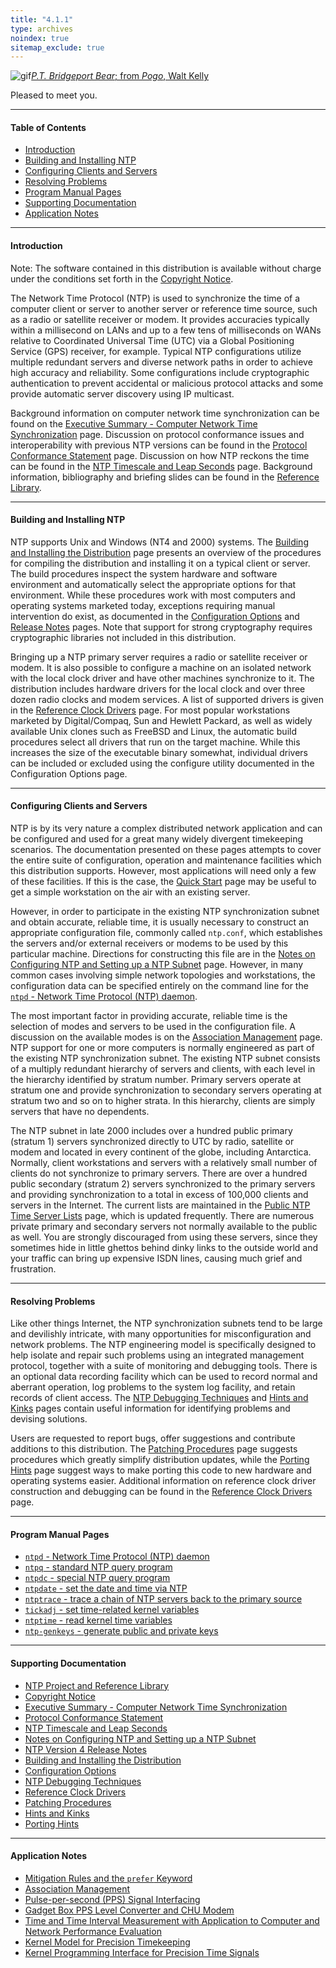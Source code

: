 ```yaml
---
title: "4.1.1"
type: archives
noindex: true 
sitemap_exclude: true
---
```


![gif](/documentation/pic/barnstable.gif)[_P.T. Bridgeport Bear_; from _Pogo_, Walt Kelly](/reflib/pictures/)

Pleased to meet you.  

* * *

#### Table of Contents

*  [Introduction](/documentation/4.1.1/#introduction)
*  [Building and Installing NTP](/documentation/4.1.1/#building-and-installing-ntp)
*  [Configuring Clients and Servers](/documentation/4.1.1/#configuring-clients-and-servers)
*  [Resolving Problems](/documentation/4.1.1/#resolving-problems)
*  [Program Manual Pages](/documentation/4.1.1/#program-manual-pages)
*  [Supporting Documentation](/documentation/4.1.1/#supporting-documentation)
*  [Application Notes](/documentation/4.1.1/#application-notes)

* * *

#### Introduction

Note: The software contained in this distribution is available without charge under the conditions set forth in the [Copyright Notice](/documentation/4.1.1/copyright/).

The Network Time Protocol (NTP) is used to synchronize the time of a computer client or server to another server or reference time source, such as a radio or satellite receiver or modem. It provides accuracies typically within a millisecond on LANs and up to a few tens of milliseconds on WANs relative to Coordinated Universal Time (UTC) via a Global Positioning Service (GPS) receiver, for example. Typical NTP configurations utilize multiple redundant servers and diverse network paths in order to achieve high accuracy and reliability. Some configurations include cryptographic authentication to prevent accidental or malicious protocol attacks and some provide automatic server discovery using IP multicast.

Background information on computer network time synchronization can be found on the [Executive Summary - Computer Network Time Synchronization](/documentation/4.1.1/exec/) page. Discussion on protocol conformance issues and interoperability with previous NTP versions can be found in the [Protocol Conformance Statement](/documentation/4.1.1/biblio/) page. Discussion on how NTP reckons the time can be found in the [NTP Timescale and Leap Seconds](/documentation/4.1.1/leap/) page. Background information, bibliography and briefing slides can be found in the [Reference Library](/reflib/).

* * *

#### Building and Installing NTP

NTP supports Unix and Windows (NT4 and 2000) systems. The [Building and Installing the Distribution](/documentation/4.1.1/build/) page presents an overview of the procedures for compiling the distribution and installing it on a typical client or server. The build procedures inspect the system hardware and software environment and automatically select the appropriate options for that environment. While these procedures work with most computers and operating systems marketed today, exceptions requiring manual intervention do exist, as documented in the [Configuration Options](/documentation/4.1.1/config/) and [Release Notes](/documentation/4.1.1/release/) pages. Note that support for strong cryptography requires cryptographic libraries not included in this distribution.

Bringing up a NTP primary server requires a radio or satellite receiver or modem. It is also possible to configure a machine on an isolated network with the local clock driver and have other machines synchronize to it. The distribution includes hardware drivers for the local clock and over three dozen radio clocks and modem services. A list of supported drivers is given in the [Reference Clock Drivers](/documentation/4.1.1/refclock/) page. For most popular workstations marketed by Digital/Compaq, Sun and Hewlett Packard, as well as widely available Unix clones such as FreeBSD and Linux, the automatic build procedures select all drivers that run on the target machine. While this increases the size of the executable binary somewhat, individual drivers can be included or excluded using the configure utility documented in the Configuration Options page.

* * *

#### Configuring Clients and Servers

NTP is by its very nature a complex distributed network application and can be configured and used for a great many widely divergent timekeeping scenarios. The documentation presented on these pages attempts to cover the entire suite of configuration, operation and maintenance facilities which this distribution supports. However, most applications will need only a few of these facilities. If this is the case, the [Quick Start](/documentation/4.1.1/quick/) page may be useful to get a simple workstation on the air with an existing server.

However, in order to participate in the existing NTP synchronization subnet and obtain accurate, reliable time, it is usually necessary to construct an appropriate configuration file, commonly called <code>ntp.conf</code>, which establishes the servers and/or external receivers or modems to be used by this particular machine. Directions for constructing this file are in the [Notes on Configuring NTP and Setting up a NTP Subnet](/documentation/4.1.1/notes/) page. However, in many common cases involving simple network topologies and workstations, the configuration data can be specified entirely on the command line for the [<code>ntpd</code> - Network Time Protocol (NTP) daemon](/documentation/4.1.1/ntpd/).

The most important factor in providing accurate, reliable time is the selection of modes and servers to be used in the configuration file. A discussion on the available modes is on the [Association Management](/documentation/4.1.1/assoc/) page. NTP support for one or more computers is normally engineered as part of the existing NTP synchronization subnet. The existing NTP subnet consists of a multiply redundant hierarchy of servers and clients, with each level in the hierarchy identified by stratum number. Primary servers operate at stratum one and provide synchronization to secondary servers operating at stratum two and so on to higher strata. In this hierarchy, clients are simply servers that have no dependents.

The NTP subnet in late 2000 includes over a hundred public primary (stratum 1) servers synchronized directly to UTC by radio, satellite or modem and located in every continent of the globe, including Antarctica. Normally, client workstations and servers with a relatively small number of clients do not synchronize to primary servers. There are over a hundred public secondary (stratum 2) servers synchronized to the primary servers and providing synchronization to a total in excess of 100,000 clients and servers in the Internet. The current lists are maintained in the [Public NTP Time Server Lists](https://support.ntp.org/bin/view/Servers/WebHome) page, which is updated frequently. There are numerous private primary and secondary servers not normally available to the public as well. You are strongly discouraged from using these servers, since they sometimes hide in little ghettos behind dinky links to the outside world and your traffic can bring up expensive ISDN lines, causing much grief and frustration.

* * *

#### Resolving Problems

Like other things Internet, the NTP synchronization subnets tend to be large and devilishly intricate, with many opportunities for misconfiguration and network problems. The NTP engineering model is specifically designed to help isolate and repair such problems using an integrated management protocol, together with a suite of monitoring and debugging tools. There is an optional data recording facility which can be used to record normal and aberrant operation, log problems to the system log facility, and retain records of client access. The [NTP Debugging Techniques](/documentation/4.1.1/debug/) and [Hints and Kinks](/documentation/4.1.1/hints/) pages contain useful information for identifying problems and devising solutions.

Users are requested to report bugs, offer suggestions and contribute additions to this distribution. The [Patching Procedures](/documentation/4.1.1/patches/) page suggests procedures which greatly simplify distribution updates, while the [Porting Hints](/documentation/4.1.1/porting/) page suggest ways to make porting this code to new hardware and operating systems easier. Additional information on reference clock driver construction and debugging can be found in the [Reference Clock Drivers](/documentation/4.1.1/refclock/) page.

* * *

#### Program Manual Pages

*   [<code>ntpd</code> - Network Time Protocol (NTP) daemon](/documentation/4.1.1/ntpd/)
*   [<code>ntpq</code> - standard NTP query program](/documentation/4.1.1/ntpq/)
*   [<code>ntpdc</code> - special NTP query program](/documentation/4.1.1/ntpdc/)
*   [<code>ntpdate</code> - set the date and time via NTP](/documentation/4.1.1/ntpdate/)
*   [<code>ntptrace</code> - trace a chain of NTP servers back to the primary source](/documentation/4.1.1/ntptrace/)
*   [<code>tickadj</code> - set time-related kernel variables](/documentation/4.1.1/tickadj/)
*   [<code>ntptime</code> - read kernel time variables](/documentation/4.1.1/ntptime/)
*   [<code>ntp-genkeys</code> - generate public and private keys](/documentation/4.1.1/genkeys/)

* * *

#### Supporting Documentation

*   [NTP Project and Reference Library](/reflib/ntp/)
*   [Copyright Notice](/documentation/4.1.1/copyright/)
*   [Executive Summary - Computer Network Time Synchronization](/documentation/4.1.1/exec/)
*   [Protocol Conformance Statement](/documentation/4.1.1/biblio/)
*   [NTP Timescale and Leap Seconds](/documentation/4.1.1/leap/)
*   [Notes on Configuring NTP and Setting up a NTP Subnet](/documentation/4.1.1/notes/)
*   [NTP Version 4 Release Notes](/documentation/4.1.1/release/)
*   [Building and Installing the Distribution](/documentation/4.1.1/build/)
*   [Configuration Options](/documentation/4.1.1/config/)
*   [NTP Debugging Techniques](/documentation/4.1.1/debug/)
*   [Reference Clock Drivers](/documentation/4.1.1/refclock/)
*   [Patching Procedures](/documentation/4.1.1/patches/)
*   [Hints and Kinks](/documentation/4.1.1/hints/)
*   [Porting Hints](/documentation/4.1.1/porting/)

* * *

#### Application Notes

*   [Mitigation Rules and the <code>prefer</code> Keyword](/documentation/4.1.1/prefer/)
*   [Association Management](/documentation/4.1.1/assoc/)
*   [Pulse-per-second (PPS) Signal Interfacing](/documentation/4.1.1/pps/)
*   [Gadget Box PPS Level Converter and CHU Modem](/documentation/4.1.1/gadget/)
*   [Time and Time Interval Measurement with Application to Computer and Network Performance Evaluation](/documentation/4.1.1/measure/)
*   [Kernel Model for Precision Timekeeping](/documentation/4.1.1/kern/)
*   [Kernel Programming Interface for Precision Time Signals](/documentation/4.1.1/kernpps/)